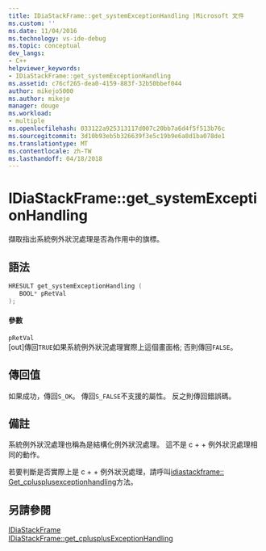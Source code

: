 ```yaml
---
title: IDiaStackFrame::get_systemExceptionHandling |Microsoft 文件
ms.custom: ''
ms.date: 11/04/2016
ms.technology: vs-ide-debug
ms.topic: conceptual
dev_langs:
- C++
helpviewer_keywords:
- IDiaStackFrame::get_systemExceptionHandling
ms.assetid: c76cf265-dea0-4159-883f-32b50bbef044
author: mikejo5000
ms.author: mikejo
manager: douge
ms.workload:
- multiple
ms.openlocfilehash: 033122a925313117d007c20bb7a6d4f5f513b76c
ms.sourcegitcommit: 3d10b93eb5b326639f3e5c19b9e6a8d1ba078de1
ms.translationtype: MT
ms.contentlocale: zh-TW
ms.lasthandoff: 04/18/2018
---
```

# <a name="idiastackframegetsystemexceptionhandling"></a>IDiaStackFrame::get_systemExceptionHandling
擷取指出系統例外狀況處理是否為作用中的旗標。  
  
## <a name="syntax"></a>語法  
  
```C++  
HRESULT get_systemExceptionHandling (   
   BOOL* pRetVal  
);  
```  
  
#### <a name="parameters"></a>參數  
 `pRetVal`  
 [out]傳回`TRUE`如果系統例外狀況處理實際上這個畫面格; 否則傳回`FALSE`。  
  
## <a name="return-value"></a>傳回值  
 如果成功，傳回`S_OK`。 傳回`S_FALSE`不支援的屬性。 反之則傳回錯誤碼。  
  
## <a name="remarks"></a>備註  
 系統例外狀況處理也稱為是結構化例外狀況處理。 這不是 c + + 例外狀況處理相同的動作。  
  
 若要判斷是否實際上是 c + + 例外狀況處理，請呼叫[idiastackframe:: Get_cplusplusexceptionhandling](../../debugger/debug-interface-access/idiastackframe-get-cplusplusexceptionhandling.md)方法。  
  
## <a name="see-also"></a>另請參閱  
 [IDiaStackFrame](../../debugger/debug-interface-access/idiastackframe.md)   
 [IDiaStackFrame::get_cplusplusExceptionHandling](../../debugger/debug-interface-access/idiastackframe-get-cplusplusexceptionhandling.md)
